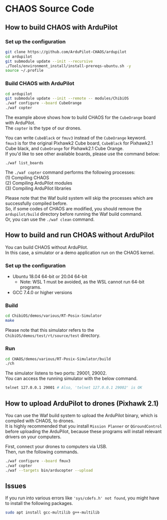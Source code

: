 # CHAOS Source Code

## How to build CHAOS with ArduPilot

### Set up the configuration
```bash
git clone https://github.com/ArduPilot-CHAOS/ardupilot
cd ardupilot
git submodule update --init --recursive
./Tools/environment_install/install-prereqs-ubuntu.sh -y
source ~/.profile
```

### Build CHAOS with ArduPilot
```bash
cd ardupilot
git submodule update --init --remote -- modules/ChibiOS
./waf configure --board CubeOrange
./waf copter
```

The example above shows how to build CHAOS for the `CubeOrange` board with ArduPilot.  
The `copter` is the type of our drones.  

You can write `CubeBlack` or `fmuv3` instead of the `CubeOrange` keyword.  
`fmuv3` is for the original Pixhawk2 Cube board, `CubeBlack` for Pixhawk2.1 Cube black, and `CubeOrange` for Pixhawk2.1 Cube Orange.  
If you'd like to see other available boards, please use the command below:  
```
./waf list_boards
```

The `./waf copter` command performs the following processes:  
(1) Compiling CHAOS  
(2) Compiling ArduPilot modules  
(3) Compiling ArduPilot libraries  

Please note that the Waf build system will skip the processes which are successfully compiled before.  
So, if some codes of CHAOS are modified, you should remove the `ardupilot/build` directory before running the Waf build command.  
Or, you can use the `./waf clean` command.


## How to build and run CHOAS without ArduPilot
You can build CHAOS without ArduPilot.  
In this case, a simulator or a demo application run on the CHAOS kernel.  

### Set up the configuration
- Ubuntu 18.04 64-bit or 20.04 64-bit
    -  Note: WSL 1 must be avoided, as the WSL cannot run 64-bit programs.
- GCC 7.4.0 or higher versions

    
### Build
```bash
cd ChibiOS/demos/various/RT-Posix-Simulator
make
```
Please note that this simulator refers to the `ChibiOS/demos/test/rt/source/test` directory.  


### Run
```bash
cd CHAOS/demos/various/RT-Posix-Simulator/build
./ch
```

The simulator listens to two ports: 29001, 29002.  
You can access the running simulator with the below command.
```bash
telnet 127.0.0.1 29001 # Also, 'telnet 127.0.0.1 29002' is OK
```


## How to upload ArduPilot to drones (Pixhawk 2.1)

You can use the Waf build system to upload the ArduPilot binary, which is compiled with CHAOS, to drones.  
It is highly recommended that you install `Mission Planner` or `QGroundControl` before uploading the ArduPilot, because these programs will install relevant drivers on your computers.  

First, connect your drones to computers via USB.  
Then, run the following commands.  
```bash
./waf configure --board fmuv3
./waf copter
./waf --targets bin/arducopter --upload
```


## Issues
If you run into various errors like `'sys/cdefs.h' not found`, you might have to install the following packages.  
```bash
sudo apt install gcc-multilib g++-multilib
```